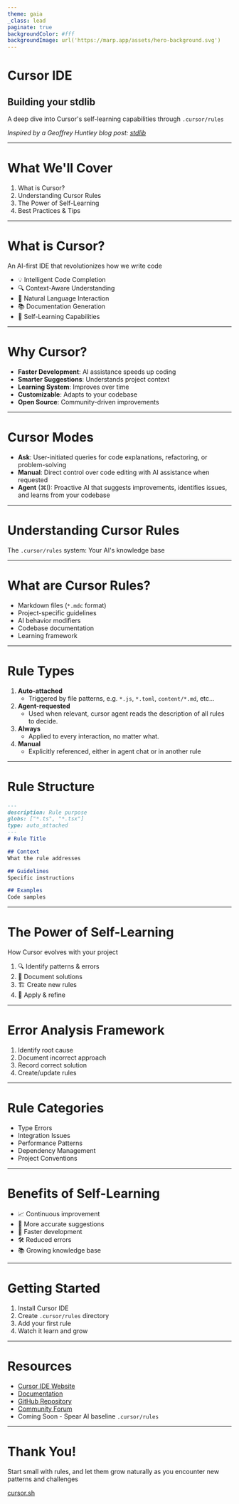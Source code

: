 ```yaml
---
theme: gaia
_class: lead
paginate: true
backgroundColor: #fff
backgroundImage: url('https://marp.app/assets/hero-background.svg')
---
```


# **Cursor IDE**
## Building your stdlib

A deep dive into Cursor's self-learning capabilities through `.cursor/rules`

*Inspired by a Geoffrey Huntley blog post: [stdlib](https://ghuntley.com/stdlib/)*

---

# What We'll Cover

1. What is Cursor?
2. Understanding Cursor Rules
3. The Power of Self-Learning
4. Best Practices & Tips

<!-- Speaker notes
This presentation demonstrates how Cursor's ability to learn and create new rules makes it an incredibly powerful development tool
-->

---

# What is Cursor?

An AI-first IDE that revolutionizes how we write code

- 💡 Intelligent Code Completion
- 🔍 Context-Aware Understanding
- 🤝 Natural Language Interaction
- 📚 Documentation Generation
- 🧠 Self-Learning Capabilities

---

# Why Cursor?

- **Faster Development**: AI assistance speeds up coding
- **Smarter Suggestions**: Understands project context
- **Learning System**: Improves over time
- **Customizable**: Adapts to your codebase
- **Open Source**: Community-driven improvements

---

# Cursor Modes

- **Ask**: User-initiated queries for code explanations, refactoring, or problem-solving
- **Manual**: Direct control over code editing with AI assistance when requested
- **Agent** (⌘I): Proactive AI that suggests improvements, identifies issues, and learns from your codebase

---

# Understanding Cursor Rules

The `.cursor/rules` system: Your AI's knowledge base

---

# What are Cursor Rules?

- Markdown files (`*.mdc` format)
- Project-specific guidelines
- AI behavior modifiers
- Codebase documentation
- Learning framework

---

# Rule Types

1. **Auto-attached**
   - Triggered by file patterns, e.g. `*.js`, `*.toml`, `content/*.md`, etc...
2. **Agent-requested**
   - Used when relevant, cursor agent reads the description of all rules to decide.
3. **Always**
   - Applied to every interaction, no matter what.
4. **Manual**
   - Explicitly referenced, either in agent chat or in another rule

---

# Rule Structure

```markdown
---
description: Rule purpose
globs: ["*.ts", "*.tsx"]
type: auto_attached
---
# Rule Title

## Context
What the rule addresses

## Guidelines
Specific instructions

## Examples
Code samples
```

---

# The Power of Self-Learning

How Cursor evolves with your project

1. 🔍 Identify patterns & errors
2. 📝 Document solutions
3. 🏗️ Create new rules
4. 🔄 Apply & refine

---

# Error Analysis Framework

1. Identify root cause
2. Document incorrect approach
3. Record correct solution
4. Create/update rules

---

# Rule Categories

- Type Errors
- Integration Issues
- Performance Patterns
- Dependency Management
- Project Conventions

---

# Benefits of Self-Learning

- 📈 Continuous improvement
- 🎯 More accurate suggestions
- 🚀 Faster development
- 🛠️ Reduced errors
- 📚 Growing knowledge base

--- 

# Getting Started

1. Install Cursor IDE
2. Create `.cursor/rules` directory
3. Add your first rule
4. Watch it learn and grow

---

# Resources

- [Cursor IDE Website](https://cursor.sh)
- [Documentation](https://docs.cursor.com/get-started/welcome)
- [GitHub Repository](https://github.com/getcursor/cursor)
- [Community Forum](https://forum.cursor.com/)
- Coming Soon - Spear AI baseline `.cursor/rules`

---

# Thank You!

Start small with rules, and let them grow naturally as you encounter new patterns and challenges

[cursor.sh](https://cursor.sh)
